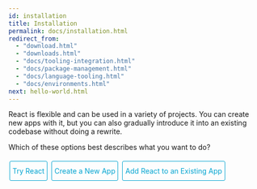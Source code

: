 ```yaml
---
id: installation
title: Installation
permalink: docs/installation.html
redirect_from:
  - "download.html"
  - "downloads.html"
  - "docs/tooling-integration.html"
  - "docs/package-management.html"
  - "docs/language-tooling.html"
  - "docs/environments.html"
next: hello-world.html
---
```

<style>
.tab-hidden {
    display: none;
}
.toggler a {
    display: inline-block;
    padding: 10px 5px;
    margin: 2px;
    border: 1px solid #05A5D1;
    border-radius: 3px;
    text-decoration: none !important;
  }
</style>

React is flexible and can be used in a variety of projects. You can create new apps with it, but you can also gradually introduce it into an existing codebase without doing a rewrite.

<div class="toggler">
  <style>
    .toggler a {
      display: inline-block;
      padding: 10px 5px;
      margin: 2px;
      border: 1px solid #05A5D1;
      border-radius: 3px;
      text-decoration: none !important;
      color: #05A5D1;
    }
    .display-target-fiddle .toggler .button-fiddle,
    .display-target-newapp .toggler .button-newapp,
    .display-target-existingapp .toggler .button-existingapp {
      background-color: #05A5D1;
      color: white;
    }
    block {
      display: none;
    }
    .display-target-fiddle .fiddle,
    .display-target-newapp .newapp,
    .display-target-existingapp .existingapp {
      display: block;
    }
  </style>
  <script>
    document.querySelector('.toggler').parentElement.className += ' display-target-fiddle';
  </script>
  <span>Which of these options best describes what you want to do?</span>
  <br />
  <br />
  <a href="javascript:void(0);" class="button-fiddle" onclick="display('target', 'fiddle')">Try React</a>
  <a href="javascript:void(0);" class="button-newapp" onclick="display('target', 'newapp')">Create a New App</a>
  <a href="javascript:void(0);" class="button-existingapp" onclick="display('target', 'existingapp')">Add React to an Existing App</a>
</div>

<block class="fiddle" />

## Trying Out React

If you're just interested in playing around with React, you can use CodePen. Try starting from [this Hello World example code](http://codepen.io/gaearon/pen/rrpgNB?editors=0010). You don't need to install anything; you can just modify the code and see if it works.

If you prefer to use your own text editor, you can also <a href="/react/downloads/single-file-example.html" download="hello.html">download this HTML file</a>, edit it, and open it from the local filesystem in your browser. It does a slow runtime code transformation, so don't use it in production.

If you want to use it for a full application, there are two popular ways to get started with React: using Create React App, or adding it to an existing application.

<block class="newapp" />

## Creating a New Application

[Create React App](http://github.com/facebookincubator/create-react-app) is the best way to start building a new React single page application. It sets up your development environment so that you can use the latest JavaScript features, provides a nice developer experience, and optimizes your app for production.

```bash
npm install -g create-react-app
create-react-app my-app

cd my-app
npm start
```

Create React App doesn't handle backend logic or databases; it just creates a frontend build pipeline, so you can use it with any backend you want. It uses build tools like Babel and webpack under the hood, but works with zero configuration.

When you're ready to deploy to production, running `npm run build` will create an optimized build of your app in the `build` folder. You can learn more about Create React App [from its README](https://github.com/facebookincubator/create-react-app#create-react-app-) and the [User Guide](https://github.com/facebookincubator/create-react-app/blob/master/packages/react-scripts/template/README.md#table-of-contents).

<block class="existingapp" />

## Adding React to an Existing Application

You don't need to rewrite your app to start using React.

We recommend adding React to a small part of your application, such as an individual widget, so you can see if it works well for your use case.

While React [can be used](/react/docs/react-without-es6.html) without a build pipeline, we recommend setting it up so you can be more productive. A modern build pipeline typically consists of:

* A **package manager**, such as [Yarn](https://yarnpkg.com/) or [npm](https://www.npmjs.com/). It lets you take advantage of a vast ecosystem of third-party packages, and easily install or update them.
* A **bundler**, such as [webpack](https://webpack.js.org/) or [Browserify](http://browserify.org/). It lets you write modular code and bundle it together into small packages to optimize load time.
* A **compiler** such as [Babel](http://babeljs.io/). It lets you write modern JavaScript code that still works in older browsers.

### Installing React

We recommend using [Yarn](https://yarnpkg.com/) or [npm](https://www.npmjs.com/) for managing front-end dependencies. If you're new to package managers, the [Yarn documentation](https://yarnpkg.com/en/docs/getting-started) is a good place to get started.

To install React with Yarn, run:

```bash
yarn init
yarn add react react-dom
```

To install React with npm, run:

```bash
npm init
npm install --save react react-dom
```

Both Yarn and npm download packages from the [npm registry](http://npmjs.com/).

### Enabling ES6 and JSX

We recommend using React with [Babel](http://babeljs.io/) to let you use ES6 and JSX in your JavaScript code. ES6 is a set of modern JavaScript features that make development easier, and JSX is an extension to the JavaScript language that works nicely with React.

The [Babel setup instructions](https://babeljs.io/docs/setup/) explain how to configure Babel in many different build environments. Make sure you install [`babel-preset-react`](http://babeljs.io/docs/plugins/preset-react/#basic-setup-with-the-cli-) and [`babel-preset-es2015`](http://babeljs.io/docs/plugins/preset-es2015/#basic-setup-with-the-cli-) and enable them in your [`.babelrc` configuration](http://babeljs.io/docs/usage/babelrc/), and you're good to go.

### Hello World with ES6 and JSX

We recommend using a bundler like [webpack](https://webpack.js.org/) or [Browserify](http://browserify.org/) so you can write modular code and bundle it together into small packages to optimize load time.

The smallest React example looks like this:

```js
import React from 'react';
import ReactDOM from 'react-dom';

ReactDOM.render(
  <h1>Hello, world!</h1>,
  document.getElementById('root')
);
```

This code renders into a DOM element with the id of `root` so you need `<div id="root"></div>` somewhere in your HTML file.

Similarly, you can render a React component inside a DOM element somewhere inside your existing app written with any other JavaScript UI library.

### Development and Production Versions

By default, React includes many helpful warnings. These warnings are very useful in development. However, they make React larger and slower so you should make sure to use the production version when you deploy the app.

#### Brunch

To create an optimized production build with Brunch, just add the `-p` flag to the build command. See the [Brunch docs](http://brunch.io/docs/commands) for more details.

#### Browserify

Run Browserify with `NODE_ENV` environment variable set to `production` and use [UglifyJS](https://github.com/mishoo/UglifyJS) as the last build step so that development-only code gets stripped out.

#### Rollup

Use [rollup-plugin-replace](https://github.com/rollup/rollup-plugin-replace) plugin together with [rollup-plugin-commonjs](https://github.com/rollup/rollup-plugin-commonjs) (in that order) to remove development-only code. [See this gist](https://gist.github.com/Rich-Harris/cb14f4bc0670c47d00d191565be36bf0) for a complete setup example.

#### Webpack

Include both `DefinePlugin` and `UglifyJsPlugin` into your production Webpack configuration as described in [this guide](https://webpack.js.org/guides/production-build/).

### Using a CDN

If you don't want to use npm to manage client packages, the `react` and `react-dom` npm packages also provide single-file distributions in `dist` folders, which are hosted on a CDN:

```html
<script src="https://unpkg.com/react@15/dist/react.js"></script>
<script src="https://unpkg.com/react-dom@15/dist/react-dom.js"></script>
```

The versions above are only meant for development, and are not suitable for production. Minified and optimized production versions of React are available at:

```html
<script src="https://unpkg.com/react@15/dist/react.min.js"></script>
<script src="https://unpkg.com/react-dom@15/dist/react-dom.min.js"></script>
```

To load a specific version of `react` and `react-dom`, replace `15` with the version number.

If you use Bower, React is available via the `react` package.

<script>
/**
 * The code below is based on a snippet from React Native Getting Started page.
 */

// Convert <div>...<span><block /></span>...</div>
// Into <div>...<block />...</div>
var blocks = document.getElementsByTagName('block');
for (var i = 0; i < blocks.length; ++i) {
  var block = blocks[i];
  var span = blocks[i].parentNode;
  var container = span.parentNode;
  container.insertBefore(block, span);
  container.removeChild(span);
}
// Convert <div>...<block />content<block />...</div>
// Into <div>...<block>content</block><block />...</div>
blocks = document.getElementsByTagName('block');
for (var i = 0; i < blocks.length; ++i) {
  var block = blocks[i];
  while (block.nextSibling && block.nextSibling.tagName !== 'BLOCK') {
    block.appendChild(block.nextSibling);
  }
}
function display(type, value) {
  var container = document.getElementsByTagName('block')[0].parentNode;
  container.className = 'display-' + type + '-' + value + ' ' +
    container.className.replace(RegExp('display-' + type + '-[a-z]+ ?'), '');
}

// If we are coming to the page with a hash in it (i.e. from a search, for example), try to get
// us as close as possible to the correct platform and dev os using the hashtag and block walk up.
var foundHash = false;
if (window.location.hash !== '' && window.location.hash !== 'content') { // content is default
  // Hash links are added a bit later so we wait for them.
  window.addEventListener('DOMContentLoaded', selectTabForHashLink);
}

function selectTabForHashLink() {
  var hashLinks = document.querySelectorAll('a.hash-link');
  for (var i = 0; i < hashLinks.length && !foundHash; ++i) {
    if (hashLinks[i].hash === window.location.hash) {
      var parent = hashLinks[i].parentElement;
      while (parent) {
        if (parent.tagName === 'BLOCK') {
          var target = null;
          if (parent.className.indexOf('fiddle') > -1) {
            target = 'fiddle';
          } else if (parent.className.indexOf('newapp') > -1) {
            target = 'newapp';
          } else if (parent.className.indexOf('existingapp') > -1) {
            target = 'existingapp';
          } else {
            break; // assume we don't have anything.
          }
          display('target', target);
          foundHash = true;
          break;
        }
        parent = parent.parentElement;
      }
    }
  }
}
</script>
